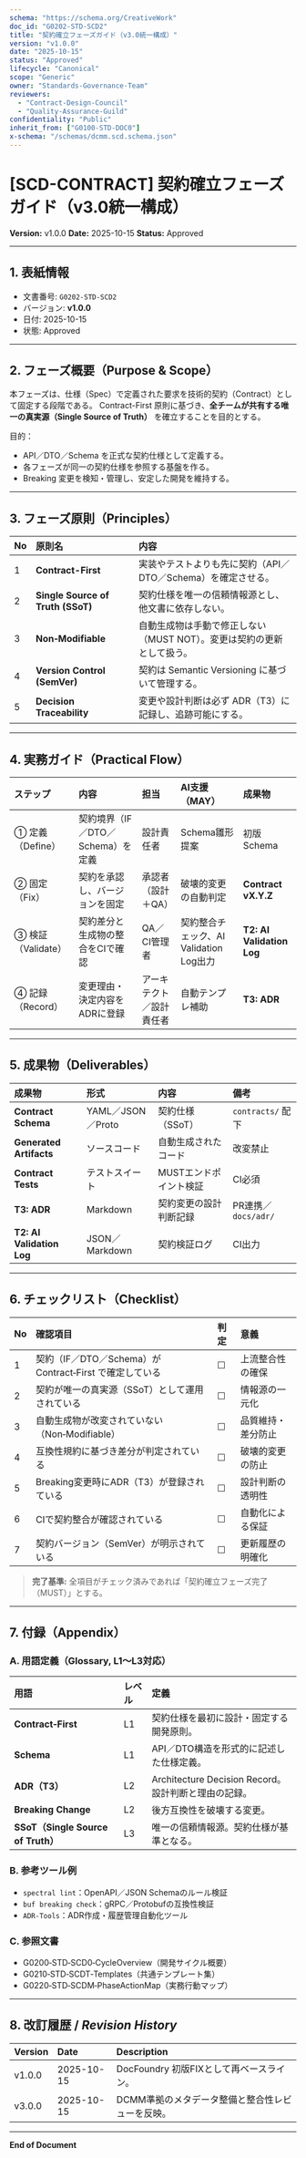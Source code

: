 ```yaml
---
schema: "https://schema.org/CreativeWork"
doc_id: "G0202-STD-SCD2"
title: "契約確立フェーズガイド（v3.0統一構成）"
version: "v1.0.0"
date: "2025-10-15"
status: "Approved"
lifecycle: "Canonical"
scope: "Generic"
owner: "Standards-Governance-Team"
reviewers:
  - "Contract-Design-Council"
  - "Quality-Assurance-Guild"
confidentiality: "Public"
inherit_from: ["G0100-STD-DOC0"]
x-schema: "/schemas/dcmm.scd.schema.json"
---
```


# [SCD-CONTRACT] 契約確立フェーズガイド（v3.0統一構成）

**Version:** v1.0.0
**Date:** 2025-10-15
**Status:** Approved

---

## 1. 表紙情報
- 文書番号: `G0202-STD-SCD2`
- バージョン: **v1.0.0**
- 日付: 2025-10-15
- 状態: Approved

---


## 2. フェーズ概要（Purpose & Scope）

本フェーズは、仕様（Spec）で定義された要求を技術的契約（Contract）として固定する段階である。
Contract-First 原則に基づき、**全チームが共有する唯一の真実源（Single Source of Truth）** を確立することを目的とする。

目的：
- API／DTO／Schema を正式な契約仕様として定義する。
- 各フェーズが同一の契約仕様を参照する基盤を作る。
- Breaking 変更を検知・管理し、安定した開発を維持する。

---

## 3. フェーズ原則（Principles）

| No | 原則名 | 内容 |
|:--|:--|:--|
| 1 | **Contract-First** | 実装やテストよりも先に契約（API／DTO／Schema）を確定させる。 |
| 2 | **Single Source of Truth (SSoT)** | 契約仕様を唯一の信頼情報源とし、他文書に依存しない。 |
| 3 | **Non‑Modifiable** | 自動生成物は手動で修正しない（MUST NOT）。変更は契約の更新として扱う。 |
| 4 | **Version Control (SemVer)** | 契約は Semantic Versioning に基づいて管理する。 |
| 5 | **Decision Traceability** | 変更や設計判断は必ず ADR（T3）に記録し、追跡可能にする。 |

---

## 4. 実務ガイド（Practical Flow）

| ステップ | 内容 | 担当 | AI支援（MAY） | 成果物 |
|:--|:--|:--|:--|:--|
| ① 定義（Define） | 契約境界（IF／DTO／Schema）を定義 | 設計責任者 | Schema雛形提案 | 初版Schema |
| ② 固定（Fix） | 契約を承認し、バージョンを固定 | 承認者（設計＋QA） | 破壊的変更の自動判定 | **Contract vX.Y.Z** |
| ③ 検証（Validate） | 契約差分と生成物の整合をCIで確認 | QA／CI管理者 | 契約整合チェック、AI Validation Log出力 | **T2: AI Validation Log** |
| ④ 記録（Record） | 変更理由・決定内容をADRに登録 | アーキテクト／設計責任者 | 自動テンプレ補助 | **T3: ADR** |

---

## 5. 成果物（Deliverables）

| 成果物 | 形式 | 内容 | 備考 |
|:--|:--|:--|:--|
| **Contract Schema** | YAML／JSON／Proto | 契約仕様（SSoT） | `contracts/` 配下 |
| **Generated Artifacts** | ソースコード | 自動生成されたコード | 改変禁止 |
| **Contract Tests** | テストスイート | MUSTエンドポイント検証 | CI必須 |
| **T3: ADR** | Markdown | 契約変更の設計判断記録 | PR連携／`docs/adr/` |
| **T2: AI Validation Log** | JSON／Markdown | 契約検証ログ | CI出力 |

---

## 6. チェックリスト（Checklist）

| No | 確認項目 | 判定 | 意義 |
|:--|:--|:--|:--|
| 1 | 契約（IF／DTO／Schema）が Contract‑First で確定している | ☐ | 上流整合性の確保 |
| 2 | 契約が唯一の真実源（SSoT）として運用されている | ☐ | 情報源の一元化 |
| 3 | 自動生成物が改変されていない（Non‑Modifiable） | ☐ | 品質維持・差分防止 |
| 4 | 互換性規約に基づき差分が判定されている | ☐ | 破壊的変更の防止 |
| 5 | Breaking変更時にADR（T3）が登録されている | ☐ | 設計判断の透明性 |
| 6 | CIで契約整合が確認されている | ☐ | 自動化による保証 |
| 7 | 契約バージョン（SemVer）が明示されている | ☐ | 更新履歴の明確化 |

> **完了基準:** 全項目がチェック済みであれば「契約確立フェーズ完了（MUST）」とする。

---

## 7. 付録（Appendix）

### A. 用語定義（Glossary, L1〜L3対応）
| 用語 | レベル | 定義 |
|:--|:--|:--|
| **Contract‑First** | L1 | 契約仕様を最初に設計・固定する開発原則。 |
| **Schema** | L1 | API／DTO構造を形式的に記述した仕様定義。 |
| **ADR（T3）** | L2 | Architecture Decision Record。設計判断と理由の記録。 |
| **Breaking Change** | L2 | 後方互換性を破壊する変更。 |
| **SSoT（Single Source of Truth）** | L3 | 唯一の信頼情報源。契約仕様が基準となる。 |

### B. 参考ツール例
- `spectral lint`：OpenAPI／JSON Schemaのルール検証
- `buf breaking check`：gRPC／Protobufの互換性検証
- `ADR-Tools`：ADR作成・履歴管理自動化ツール

### C. 参照文書
- G0200‑STD‑SCD0‑CycleOverview（開発サイクル概要）
- G0210‑STD‑SCDT‑Templates（共通テンプレート集）
- G0220‑STD‑SCDM‑PhaseActionMap（実務行動マップ）

---

## 8. 改訂履歴 / *Revision History*

| Version | Date | Description |
|:--|:--|:--|
| v1.0.0 | 2025-10-15 | DocFoundry 初版FIXとして再ベースライン。 |
| v3.0.0 | 2025-10-15 | DCMM準拠のメタデータ整備と整合性レビューを反映。 |

---

**End of Document**
